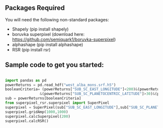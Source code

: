 ## Packages Required
You will need the following non-standard packages:
* Shapely (pip install shapely)
* boruvka superpixel (download here: https://github.com/semiquark1/boruvka-superpixel)
* alphashape (pip install alphashape)
* RSR (pip install rsr)

## Sample code to get you started:

```python

import pandas as pd
powerReturns = pd.read_hdf("west_alba_mons.srf.h5")
booleanCriteria= (powerReturns["SUB_SC_EAST_LONGITUDE"]<200)&(powerReturns["SUB_SC_PLANETOCENTRIC_LATITUDE"]<40)\
                &(powerReturns["SUB_SC_PLANETOCENTRIC_LATITUDE"]>30)&(powerReturns["SUB_SC_EAST_LONGITUDE"]>190)
sub = powerReturns[booleanCriteria]
from superpixel_rsr.superpixel import SuperPixel
superpixel = SuperPixel(sub["SUB_SC_EAST_LONGITUDE"],sub["SUB_SC_PLANETOCENTRIC_LATITUDE"],sub['surf_amp'])
superpixel.gridAmp(1000,1000)
superpixel.calcSuperpixel(200)
superpixel.calcRSR()

```
